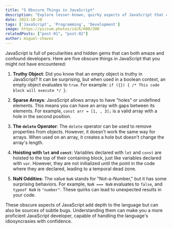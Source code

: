 ```yaml
---
title: "5 Obscure Things in JavaScript"
description: "Explore lesser-known, quirky aspects of JavaScript that can surprise even experienced developers."
date: 2023-10-20
tags: ['JavaScript', 'Programming', 'Development']
image: https://picsum.photos/id/6/600/200
relatedPosts: ["post-01", "post-02"]
author: miguel-chavez
---
```


JavaScript is full of peculiarities and hidden gems that can both amaze and confound developers. Here are five obscure things in JavaScript that you might not have encountered:

1. **Truthy Object**: Did you know that an empty object is truthy in JavaScript? It can be surprising, but when used in a boolean context, an empty object evaluates to `true`. For example: `if ({}) { /* This code block will execute */ }`.

2. **Sparse Arrays**: JavaScript allows arrays to have "holes" or undefined elements. This means you can have an array with gaps between its elements. For example, `const arr = [1, , 3];` is a valid array with a hole in the second position.

3. **The `delete` Operator**: The `delete` operator can be used to remove properties from objects. However, it doesn't work the same way for arrays. When used on an array, it creates a hole but doesn't change the array's length.

4. **Hoisting with `let` and `const`**: Variables declared with `let` and `const` are hoisted to the top of their containing block, just like variables declared with `var`. However, they are not initialized until the point in the code where they are declared, leading to a temporal dead zone.

5. **NaN Oddities**: The value `NaN` stands for "Not-a-Number," but it has some surprising behaviors. For example, `NaN === NaN` evaluates to `false`, and `typeof NaN` is `"number"`. These quirks can lead to unexpected results in your code.

These obscure aspects of JavaScript add depth to the language but can also be sources of subtle bugs. Understanding them can make you a more proficient JavaScript developer, capable of handling the language's idiosyncrasies with confidence.

